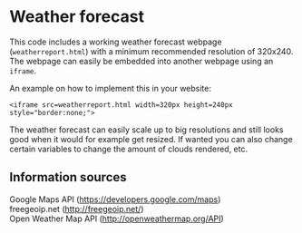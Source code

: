 Weather forecast
==================

This code includes a working weather forecast webpage (`weatherreport.html`) with a minimum recommended resolution of 320x240. The webpage can easily be embedded into another webpage using an `iframe`.

An example on how to implement this in your website:

    <iframe src=weatherreport.html width=320px height=240px style="border:none;">
    
The weather forecast can easily scale up to big resolutions and still looks good when it would for example get resized. If wanted you can also change certain variables to change the amount of clouds rendered, etc.

Information sources
-------------------
Google Maps API (https://developers.google.com/maps)  
freegeoip.net (http://freegeoip.net/)  
Open Weather Map API (http://openweathermap.org/API)
